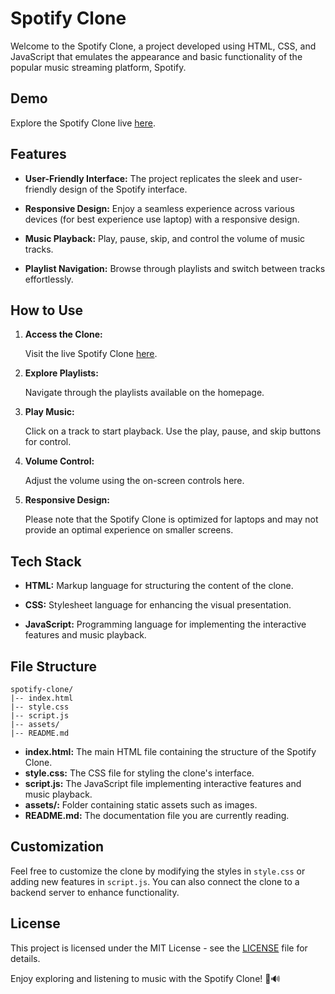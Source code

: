 # Spotify Clone

Welcome to the Spotify Clone, a project developed using HTML, CSS, and JavaScript that emulates the appearance and basic functionality of the popular music streaming platform, Spotify.

## Demo

Explore the Spotify Clone live [here](https://sumankumari29.github.io/Spotify-Clone/).

## Features

- **User-Friendly Interface:** The project replicates the sleek and user-friendly design of the Spotify interface.

- **Responsive Design:** Enjoy a seamless experience across various devices (for best experience use laptop) with a responsive design.

- **Music Playback:** Play, pause, skip, and control the volume of music tracks.

- **Playlist Navigation:** Browse through playlists and switch between tracks effortlessly.

## How to Use

1. **Access the Clone:**

   Visit the live Spotify Clone [here](https://sumankumari29.github.io/Spotify-Clone/).

2. **Explore Playlists:**

   Navigate through the playlists available on the homepage.

3. **Play Music:**

   Click on a track to start playback. Use the play, pause, and skip buttons for control.

4. **Volume Control:**

   Adjust the volume using the on-screen controls here.

5. **Responsive Design:**

   Please note that the Spotify Clone is optimized for laptops and may not provide an optimal experience on smaller screens.

## Tech Stack

- **HTML:** Markup language for structuring the content of the clone.
  
- **CSS:** Stylesheet language for enhancing the visual presentation.

- **JavaScript:** Programming language for implementing the interactive features and music playback.

## File Structure

```plaintext
spotify-clone/
|-- index.html
|-- style.css
|-- script.js
|-- assets/
|-- README.md
```

- **index.html:** The main HTML file containing the structure of the Spotify Clone.
- **style.css:** The CSS file for styling the clone's interface.
- **script.js:** The JavaScript file implementing interactive features and music playback.
- **assets/:** Folder containing static assets such as images.
- **README.md:** The documentation file you are currently reading.

## Customization

Feel free to customize the clone by modifying the styles in `style.css` or adding new features in `script.js`. You can also connect the clone to a backend server to enhance functionality.

## License

This project is licensed under the MIT License - see the [LICENSE](LICENSE) file for details.

Enjoy exploring and listening to music with the Spotify Clone! 🎵🔊
